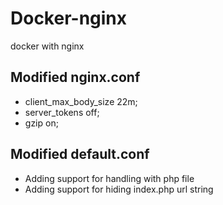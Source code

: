 # Docker-nginx
docker with nginx

## Modified nginx.conf

- client_max_body_size 22m;    
- server_tokens off;
- gzip  on;

## Modified default.conf

- Adding support for handling with php file
- Adding support for hiding index.php url string